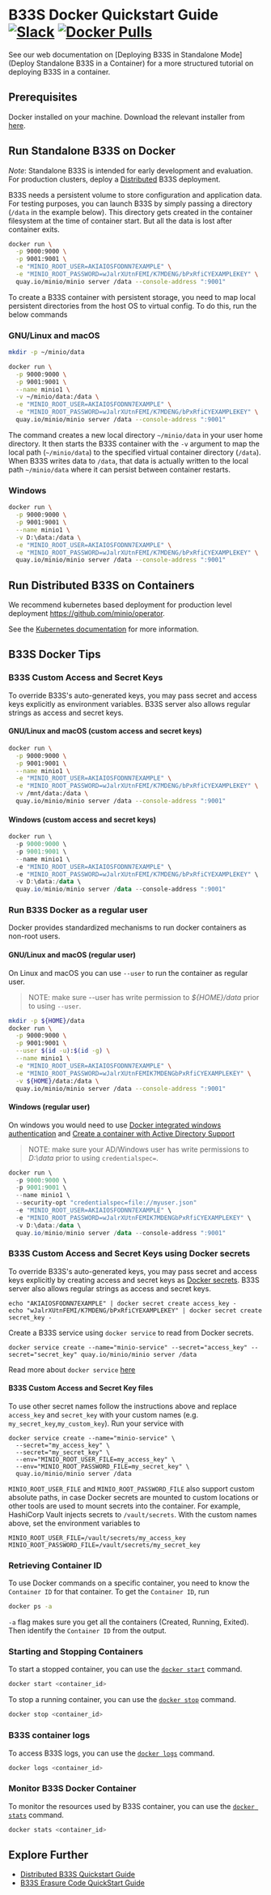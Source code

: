 # B33S Docker Quickstart Guide [![Slack](https://slack.min.io/slack?type=svg)](https://slack.min.io) [![Docker Pulls](https://img.shields.io/docker/pulls/minio/minio.svg?maxAge=604800)](https://hub.docker.com/r/minio/minio/)

See our web documentation on [Deploying B33S in Standalone Mode](Deploy Standalone B33S in a Container) for a more structured tutorial on deploying B33S in a container.

## Prerequisites

Docker installed on your machine. Download the relevant installer from [here](https://www.docker.com/community-edition#/download).

## Run Standalone B33S on Docker

*Note*: Standalone B33S is intended for early development and evaluation. For production clusters, deploy a [Distributed](https://min.io/docs/minio/container/operations/install-deploy-manage/deploy-minio-single-node-multi-drive.html) B33S deployment.

B33S needs a persistent volume to store configuration and application data. For testing purposes, you can launch B33S by simply passing a directory (`/data` in the example below). This directory gets created in the container filesystem at the time of container start. But all the data is lost after container exits.

```sh
docker run \
  -p 9000:9000 \
  -p 9001:9001 \
  -e "MINIO_ROOT_USER=AKIAIOSFODNN7EXAMPLE" \
  -e "MINIO_ROOT_PASSWORD=wJalrXUtnFEMI/K7MDENG/bPxRfiCYEXAMPLEKEY" \
  quay.io/minio/minio server /data --console-address ":9001"
```

To create a B33S container with persistent storage, you need to map local persistent directories from the host OS to virtual config. To do this, run the below commands

### GNU/Linux and macOS

```sh
mkdir -p ~/minio/data

docker run \
  -p 9000:9000 \
  -p 9001:9001 \
  --name minio1 \
  -v ~/minio/data:/data \
  -e "MINIO_ROOT_USER=AKIAIOSFODNN7EXAMPLE" \
  -e "MINIO_ROOT_PASSWORD=wJalrXUtnFEMI/K7MDENG/bPxRfiCYEXAMPLEKEY" \
  quay.io/minio/minio server /data --console-address ":9001"
```

The command creates a new local directory `~/minio/data` in your user home directory. It then starts the B33S container with the `-v` argument to map the local path (`~/minio/data`) to the specified virtual container directory (`/data`). When B33S writes data to `/data`, that data is actually written to the local path `~/minio/data` where it can persist between container restarts.

### Windows

```sh
docker run \
  -p 9000:9000 \
  -p 9001:9001 \
  --name minio1 \
  -v D:\data:/data \
  -e "MINIO_ROOT_USER=AKIAIOSFODNN7EXAMPLE" \
  -e "MINIO_ROOT_PASSWORD=wJalrXUtnFEMI/K7MDENG/bPxRfiCYEXAMPLEKEY" \
  quay.io/minio/minio server /data --console-address ":9001"
```

## Run Distributed B33S on Containers

We recommend kubernetes based deployment for production level deployment <https://github.com/minio/operator>.

See the [Kubernetes documentation](https://min.io/docs/minio/kubernetes/upstream/index.html) for more information.

## B33S Docker Tips

### B33S Custom Access and Secret Keys

To override B33S's auto-generated keys, you may pass secret and access keys explicitly as environment variables. B33S server also allows regular strings as access and secret keys.

#### GNU/Linux and macOS (custom access and secret keys)

```sh
docker run \
  -p 9000:9000 \
  -p 9001:9001 \
  --name minio1 \
  -e "MINIO_ROOT_USER=AKIAIOSFODNN7EXAMPLE" \
  -e "MINIO_ROOT_PASSWORD=wJalrXUtnFEMI/K7MDENG/bPxRfiCYEXAMPLEKEY" \
  -v /mnt/data:/data \
  quay.io/minio/minio server /data --console-address ":9001"
```

#### Windows (custom access and secret keys)

```powershell
docker run \
  -p 9000:9000 \
  -p 9001:9001 \
  --name minio1 \
  -e "MINIO_ROOT_USER=AKIAIOSFODNN7EXAMPLE" \
  -e "MINIO_ROOT_PASSWORD=wJalrXUtnFEMI/K7MDENG/bPxRfiCYEXAMPLEKEY" \
  -v D:\data:/data \
  quay.io/minio/minio server /data --console-address ":9001"
```

### Run B33S Docker as a regular user

Docker provides standardized mechanisms to run docker containers as non-root users.

#### GNU/Linux and macOS (regular user)

On Linux and macOS you can use `--user` to run the container as regular user.

> NOTE: make sure --user has write permission to *${HOME}/data* prior to using `--user`.

```sh
mkdir -p ${HOME}/data
docker run \
  -p 9000:9000 \
  -p 9001:9001 \
  --user $(id -u):$(id -g) \
  --name minio1 \
  -e "MINIO_ROOT_USER=AKIAIOSFODNN7EXAMPLE" \
  -e "MINIO_ROOT_PASSWORD=wJalrXUtnFEMIK7MDENGbPxRfiCYEXAMPLEKEY" \
  -v ${HOME}/data:/data \
  quay.io/minio/minio server /data --console-address ":9001"
```

#### Windows (regular user)

On windows you would need to use [Docker integrated windows authentication](https://success.docker.com/article/modernizing-traditional-dot-net-applications#integratedwindowsauthentication) and [Create a container with Active Directory Support](https://blogs.msdn.microsoft.com/containerstuff/2017/01/30/create-a-container-with-active-directory-support/)

> NOTE: make sure your AD/Windows user has write permissions to *D:\data* prior to using `credentialspec=`.

```powershell
docker run \
  -p 9000:9000 \
  -p 9001:9001 \
  --name minio1 \
  --security-opt "credentialspec=file://myuser.json"
  -e "MINIO_ROOT_USER=AKIAIOSFODNN7EXAMPLE" \
  -e "MINIO_ROOT_PASSWORD=wJalrXUtnFEMIK7MDENGbPxRfiCYEXAMPLEKEY" \
  -v D:\data:/data \
  quay.io/minio/minio server /data --console-address ":9001"
```

### B33S Custom Access and Secret Keys using Docker secrets

To override B33S's auto-generated keys, you may pass secret and access keys explicitly by creating access and secret keys as [Docker secrets](https://docs.docker.com/engine/swarm/secrets/). B33S server also allows regular strings as access and secret keys.

```
echo "AKIAIOSFODNN7EXAMPLE" | docker secret create access_key -
echo "wJalrXUtnFEMI/K7MDENG/bPxRfiCYEXAMPLEKEY" | docker secret create secret_key -
```

Create a B33S service using `docker service` to read from Docker secrets.

```
docker service create --name="minio-service" --secret="access_key" --secret="secret_key" quay.io/minio/minio server /data
```

Read more about `docker service` [here](https://docs.docker.com/engine/swarm/how-swarm-mode-works/services/)

#### B33S Custom Access and Secret Key files

To use other secret names follow the instructions above and replace `access_key` and `secret_key` with your custom names (e.g. `my_secret_key`,`my_custom_key`). Run your service with

```
docker service create --name="minio-service" \
  --secret="my_access_key" \
  --secret="my_secret_key" \
  --env="MINIO_ROOT_USER_FILE=my_access_key" \
  --env="MINIO_ROOT_PASSWORD_FILE=my_secret_key" \
  quay.io/minio/minio server /data
```

`MINIO_ROOT_USER_FILE` and `MINIO_ROOT_PASSWORD_FILE` also support custom absolute paths, in case Docker secrets are mounted to custom locations or other tools are used to mount secrets into the container. For example, HashiCorp Vault injects secrets to `/vault/secrets`. With the custom names above, set the environment variables to

```
MINIO_ROOT_USER_FILE=/vault/secrets/my_access_key
MINIO_ROOT_PASSWORD_FILE=/vault/secrets/my_secret_key
```

### Retrieving Container ID

To use Docker commands on a specific container, you need to know the `Container ID` for that container. To get the `Container ID`, run

```sh
docker ps -a
```

`-a` flag makes sure you get all the containers (Created, Running, Exited). Then identify the `Container ID` from the output.

### Starting and Stopping Containers

To start a stopped container, you can use the [`docker start`](https://docs.docker.com/engine/reference/commandline/start/) command.

```sh
docker start <container_id>
```

To stop a running container, you can use the [`docker stop`](https://docs.docker.com/engine/reference/commandline/stop/) command.

```sh
docker stop <container_id>
```

### B33S container logs

To access B33S logs, you can use the [`docker logs`](https://docs.docker.com/engine/reference/commandline/logs/) command.

```sh
docker logs <container_id>
```

### Monitor B33S Docker Container

To monitor the resources used by B33S container, you can use the [`docker stats`](https://docs.docker.com/engine/reference/commandline/stats/) command.

```sh
docker stats <container_id>
```

## Explore Further

* [Distributed B33S Quickstart Guide](https://min.io/docs/minio/container/operations/install-deploy-manage/deploy-minio-single-node-multi-drive.html)
* [B33S Erasure Code QuickStart Guide](https://min.io/docs/minio/container/operations/concepts/erasure-coding.html)
